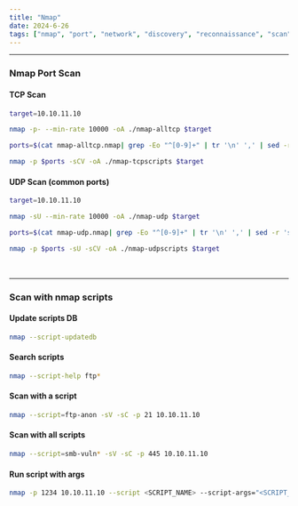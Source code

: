 ```yaml
---
title: "Nmap"
date: 2024-6-26
tags: ["nmap", "port", "network", "discovery", "reconnaissance", "scan", "enum"]
---
```


---
### Nmap Port Scan

#### TCP Scan

```bash
target=10.10.11.10
```

```bash
nmap -p- --min-rate 10000 -oA ./nmap-alltcp $target
```

```bash
ports=$(cat nmap-alltcp.nmap| grep -Eo "^[0-9]+" | tr '\n' ',' | sed -r 's/,$//')
```

```bash
nmap -p $ports -sCV -oA ./nmap-tcpscripts $target
```

#### UDP Scan (common ports)

```bash
target=10.10.11.10
```

```bash
nmap -sU --min-rate 10000 -oA ./nmap-udp $target
```

```bash
ports=$(cat nmap-udp.nmap| grep -Eo "^[0-9]+" | tr '\n' ',' | sed -r 's/,$//')
```

```bash
nmap -p $ports -sU -sCV -oA ./nmap-udpscripts $target
```

<br>

---

### Scan with nmap scripts

#### Update scripts DB

```bash
nmap --script-updatedb
```

#### Search scripts

```bash
nmap --script-help ftp*
```

#### Scan with a script

```bash
nmap --script=ftp-anon -sV -sC -p 21 10.10.11.10
```

#### Scan with all scripts

```bash
nmap --script=smb-vuln* -sV -sC -p 445 10.10.11.10
```

#### Run script with args

```bash
nmap -p 1234 10.10.11.10 --script <SCRIPT_NAME> --script-args="<SCRIPT_ARGS>"
```

<br>